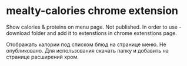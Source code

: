 # mealty-calories chrome extension
Show calories & proteins on menu page. Not published. In order to use - download folder and add it to extenstions in chrome extenstions page.

Отображать калории под списком блюд на странице меню. Не опубликовано. Для использования скачать папку и добавить на странице расширений хром.
